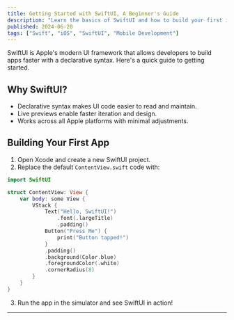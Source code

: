 ```yaml
---
title: Getting Started with SwiftUI, A Beginner's Guide
description: "Learn the basics of SwiftUI and how to build your first iOS app."
published: 2024-06-20
tags: ["Swift", "iOS", "SwiftUI", "Mobile Development"]
---
```


SwiftUI is Apple's modern UI framework that allows developers to build apps faster with a declarative syntax. Here's a quick guide to getting started.

## Why SwiftUI?
- Declarative syntax makes UI code easier to read and maintain.
- Live previews enable faster iteration and design.
- Works across all Apple platforms with minimal adjustments.

## Building Your First App
1. Open Xcode and create a new SwiftUI project.
2. Replace the default `ContentView.swift` code with:

```swift
import SwiftUI

struct ContentView: View {
    var body: some View {
        VStack {
            Text("Hello, SwiftUI!")
                .font(.largeTitle)
                .padding()
            Button("Press Me") {
                print("Button tapped!")
            }
            .padding()
            .background(Color.blue)
            .foregroundColor(.white)
            .cornerRadius(8)
        }
    }
}
```

3. Run the app in the simulator and see SwiftUI in action!

---
